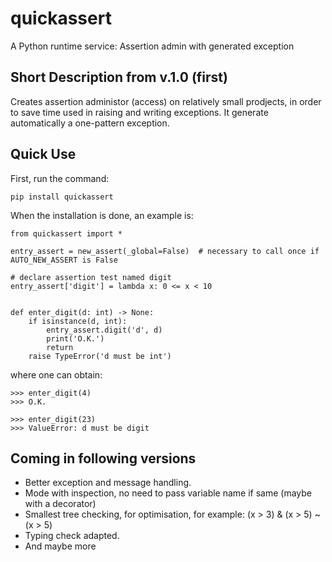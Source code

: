 # quickassert

A Python runtime service:
Assertion admin with generated exception

## Short Description from v.1.0 (first)

Creates assertion administor (access) on relatively small prodjects, in order to save time used in raising and writing exceptions.
It generate automatically a one-pattern exception.

## Quick Use

First, run the command:

``pip install quickassert``

When the installation is done, an example is:

```
from quickassert import *

entry_assert = new_assert(_global=False)  # necessary to call once if AUTO_NEW_ASSERT is False

# declare assertion test named digit
entry_assert['digit'] = lambda x: 0 <= x < 10


def enter_digit(d: int) -> None:
    if isinstance(d, int):
        entry_assert.digit('d', d)
        print('O.K.')
        return
    raise TypeError('d must be int')
```

where one can obtain:


```
>>> enter_digit(4)
>>> O.K.

>>> enter_digit(23)
>>> ValueError: d must be digit
```

## Coming in following versions

* Better exception and message handling.
* Mode with inspection, no need to pass variable name if same (maybe with a decorator)
* Smallest tree checking, for optimisation, for example:
    (x > 3) & (x > 5) ~ (x > 5)
* Typing check adapted.
* And maybe more

